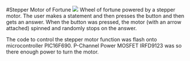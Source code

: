 #Stepper Motor of Fortune
![](https://lambda.sx/jxz.jpg)
Wheel of fortune powered by a stepper motor. The user makes a statement and then presses the button and then gets an answer. When the button was pressed, the motor (with an arrow attached) spinned and randomly stops on the answer. 

The code to control the stepper motor function was flash onto microcontroller PIC16F690. P-Channel Power MOSFET IRFD9123 was so there enough power to turn the motor.